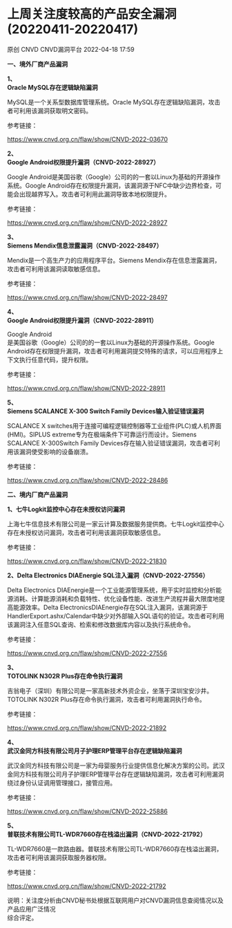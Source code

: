 #  上周关注度较高的产品安全漏洞(20220411-20220417)   
原创 CNVD  CNVD漏洞平台   2022-04-18 17:59  
  
**一、境外厂商产品漏洞**  
  
**1、**  
**Oracle MySQL存在逻辑缺陷漏洞**  
  
MySQL是一个关系型数据库管理系统。Oracle MySQL存在逻辑缺陷漏洞，攻击者可利用该漏洞获取明文密码。  
  
参考链接：  
  
https://www.cnvd.org.cn/flaw/show/CNVD-2022-03670  
  
**2、**  
**Google Android权限提升漏洞（CNVD-2022-28927）**  
  
Google Android是美国谷歌（Google）公司的的一套以Linux为基础的开源操作系统。Google Android存在权限提升漏洞，该漏洞源于NFC中缺少边界检查，可能会出现越界写入。攻击者可利用此漏洞导致本地权限提升。  
  
参考链接：  
  
https://www.cnvd.org.cn/flaw/show/CNVD-2022-28927  
  
**3、**  
**Siemens Mendix信息泄露漏洞（CNVD-2022-28497）**  
  
Mendix是一个高生产力的应用程序平台。Siemens Mendix存在信息泄露漏洞，攻击者可利用该漏洞读取敏感信息。  
  
参考链接：  
  
https://www.cnvd.org.cn/flaw/show/CNVD-2022-28497  
  
**4、**  
**Google Android权限提升漏洞（CNVD-2022-28911）**  
  
Google Android  
是美国谷歌（Google）公司的的一套以Linux为基础的开源操作系统。Google Android存在权限提升漏洞，攻击者可利用漏洞提交特殊的请求，可以应用程序上下文执行任意代码，提升权限。  
  
参考链接：  
  
https://www.cnvd.org.cn/flaw/show/CNVD-2022-28911  
  
**5、**  
**Siemens SCALANCE X-300 Switch Family Devices输入验证错误漏洞**  
  
SCALANCE X switches用于连接可编程逻辑控制器等工业组件(PLC)或人机界面(HMI)。SIPLUS extreme专为在极端条件下可靠运行而设计。Siemens SCALANCE X-300Switch Family Devices存在输入验证错误漏洞，攻击者可利用该漏洞使受影响的设备崩溃。  
  
参考链接：  
  
https://www.cnvd.org.cn/flaw/show/CNVD-2022-28486  
  
  
**二、境内厂商产品漏洞**  
  
**1、七牛Logkit监控中心存在未授权访问漏洞**  
  
上海七牛信息技术有限公司是一家云计算及数据服务提供商。七牛Logkit监控中心存在未授权访问漏洞，攻击者可利用该漏洞获取敏感信息。  
  
参考链接：  
  
https://www.cnvd.org.cn/flaw/show/CNVD-2022-21830  
  
**2、Delta Electronics DIAEnergie SQL注入漏洞（CNVD-2022-27556）**  
  
Delta Electronics DIAEnergie是一个工业能源管理系统，用于实时监控和分析能源消耗、计算能源消耗和负载特性、优化设备性能、改进生产流程并最大限度地提高能源效率。Delta ElectronicsDIAEnergie存在SQL注入漏洞，该漏洞源于HandlerExport.ashx/Calendar中缺少对外部输入SQL语句的验证。攻击者可利用该漏洞注入任意SQL查询、检索和修改数据库内容以及执行系统命令。  
  
参考链接：  
  
https://www.cnvd.org.cn/flaw/show/CNVD-2022-27556  
  
**3、**  
**TOTOLINK N302R Plus存在命令执行漏洞**  
  
吉翁电子（深圳）有限公司是一家高新技术外资企业，坐落于深圳宝安沙井。TOTOLINK N302R Plus存在命令执行漏洞，攻击者可利用漏洞执行命令。  
  
参考链接：  
  
https://www.cnvd.org.cn/flaw/show/CNVD-2022-21892  
  
**4、**  
**武汉金同方科技有限公司月子护理ERP管理平台存在逻辑缺陷漏洞**  
  
武汉金同方科技有限公司是一家为母婴服务行业提供信息化解决方案的公司。武汉金同方科技有限公司月子护理ERP管理平台存在逻辑缺陷漏洞，攻击者可利用漏洞绕过身份认证调用管理接口，接管应用。  
  
参考链接：  
  
https://www.cnvd.org.cn/flaw/show/CNVD-2022-25886  
  
**5、**  
**普联技术有限公司TL-WDR7660存在栈溢出漏洞（CNVD-2022-21792）**  
  
TL-WDR7660是一款路由器。普联技术有限公司TL-WDR7660存在栈溢出漏洞，攻击者可利用该漏洞获取服务器权限。  
  
参考链接：  
  
https://www.cnvd.org.cn/flaw/show/CNVD-2022-21792  
  
  
说明：关注度分析由CNVD秘书处根据互联网用户对CNVD漏洞信息查阅情况以及产品应用广泛情况  
综合评定。  
  
